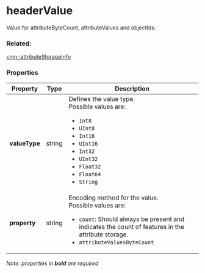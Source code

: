 # headerValue

Value for attributeByteCount, attributeValues and objectIds.

### Related:

[cmn::attributeStorageInfo](attributeStorageInfo.cmn.md)
### Properties

| Property | Type | Description |
| --- | --- | --- |
| **valueType** | string | Defines the value type.<div>Possible values are:<ul><li>`Int8`</li><li>`UInt8`</li><li>`Int16`</li><li>`UInt16`</li><li>`Int32`</li><li>`UInt32`</li><li>`Float32`</li><li>`Float64`</li><li>`String`</li></ul></div> |
| **property** | string | Encoding method for the value.<div>Possible values are:<ul><li>`count`: Should always be present and indicates the count of features in the attribute storage.</li><li>`attributeValuesByteCount`</li></ul></div> |

*Note: properties in **bold** are required*

